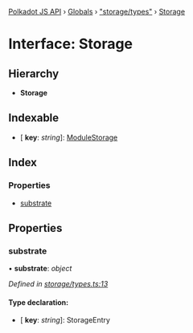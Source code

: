 [Polkadot JS API](../README.md) › [Globals](../globals.md) › ["storage/types"](../modules/_storage_types_.md) › [Storage](_storage_types_.storage.md)

# Interface: Storage

## Hierarchy

* **Storage**

## Indexable

* \[ **key**: *string*\]: [ModuleStorage](_storage_types_.modulestorage.md)

## Index

### Properties

* [substrate](_storage_types_.storage.md#substrate)

## Properties

###  substrate

• **substrate**: *object*

*Defined in [storage/types.ts:13](https://github.com/polkadot-js/api/blob/7cc961f789/packages/api-metadata/src/storage/types.ts#L13)*

#### Type declaration:

* \[ **key**: *string*\]: StorageEntry
